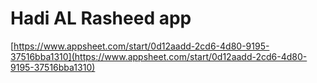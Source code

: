 # Hadi AL Rasheed app

[https://www.appsheet.com/start/0d12aadd-2cd6-4d80-9195-37516bba1310](https://www.appsheet.com/start/0d12aadd-2cd6-4d80-9195-37516bba1310)
